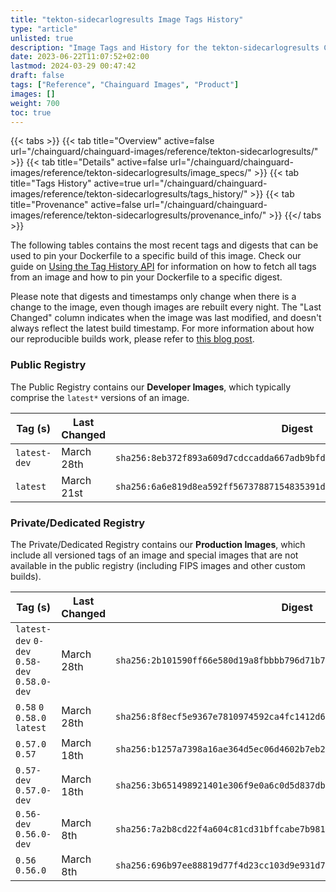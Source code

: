 ```yaml
---
title: "tekton-sidecarlogresults Image Tags History"
type: "article"
unlisted: true
description: "Image Tags and History for the tekton-sidecarlogresults Chainguard Image"
date: 2023-06-22T11:07:52+02:00
lastmod: 2024-03-29 00:47:42
draft: false
tags: ["Reference", "Chainguard Images", "Product"]
images: []
weight: 700
toc: true
---
```


{{< tabs >}}
{{< tab title="Overview" active=false url="/chainguard/chainguard-images/reference/tekton-sidecarlogresults/" >}}
{{< tab title="Details" active=false url="/chainguard/chainguard-images/reference/tekton-sidecarlogresults/image_specs/" >}}
{{< tab title="Tags History" active=true url="/chainguard/chainguard-images/reference/tekton-sidecarlogresults/tags_history/" >}}
{{< tab title="Provenance" active=false url="/chainguard/chainguard-images/reference/tekton-sidecarlogresults/provenance_info/" >}}
{{</ tabs >}}

The following tables contains the most recent tags and digests that can be used to pin your Dockerfile to a specific build of this image. Check our guide on [Using the Tag History API](/chainguard/chainguard-images/using-the-tag-history-api/) for information on how to fetch all tags from an image and how to pin your Dockerfile to a specific digest.

Please note that digests and timestamps only change when there is a change to the image, even though images are rebuilt every night. The "Last Changed" column indicates when the image was last modified, and doesn't always reflect the latest build timestamp. For more information about how our reproducible builds work, please refer to [this blog post](https://www.chainguard.dev/unchained/reproducing-chainguards-reproducible-image-builds).

### Public Registry
The Public Registry contains our **Developer Images**, which typically comprise the `latest*` versions of an image.

| Tag (s)       | Last Changed | Digest                                                                    |
|---------------|--------------|---------------------------------------------------------------------------|
|  `latest-dev` | March 28th   | `sha256:8eb372f893a609d7cdccadda667adb9bfde511b9532d16684ea19019e1e073ed` |
|  `latest`     | March 21st   | `sha256:6a6e819d8ea592ff56737887154835391d91c2967de92e0a6c93b9ed4bcaf573` |


### Private/Dedicated Registry
The Private/Dedicated Registry contains our **Production Images**, which include all versioned tags of an image and special images that are not available in the public registry (including FIPS images and other custom builds).

| Tag (s)                                       | Last Changed | Digest                                                                    |
|-----------------------------------------------|--------------|---------------------------------------------------------------------------|
|  `latest-dev` `0-dev` `0.58-dev` `0.58.0-dev` | March 28th   | `sha256:2b101590ff66e580d19a8fbbbb796d71b75960fe043580d76bb54ebf5ac0c986` |
|  `0.58` `0` `0.58.0` `latest`                 | March 28th   | `sha256:8f8ecf5e9367e7810974592ca4fc1412d61794020d3f8cfa0a3384dcc093514b` |
|  `0.57.0` `0.57`                              | March 18th   | `sha256:b1257a7398a16ae364d5ec06d4602b7eb2008638afbd32871b58a32cff8d52b3` |
|  `0.57-dev` `0.57.0-dev`                      | March 18th   | `sha256:3b651498921401e306f9e0a6c0d5d837dbb723e515c387ed30bb627abe936000` |
|  `0.56-dev` `0.56.0-dev`                      | March 8th    | `sha256:7a2b8cd22f4a604c81cd31bffcabe7b98198347560eba8528b6371abc1cc48d6` |
|  `0.56` `0.56.0`                              | March 8th    | `sha256:696b97ee88819d77f4d23cc103d9e931d766b3c3771f47a1bbc08378f611f306` |

